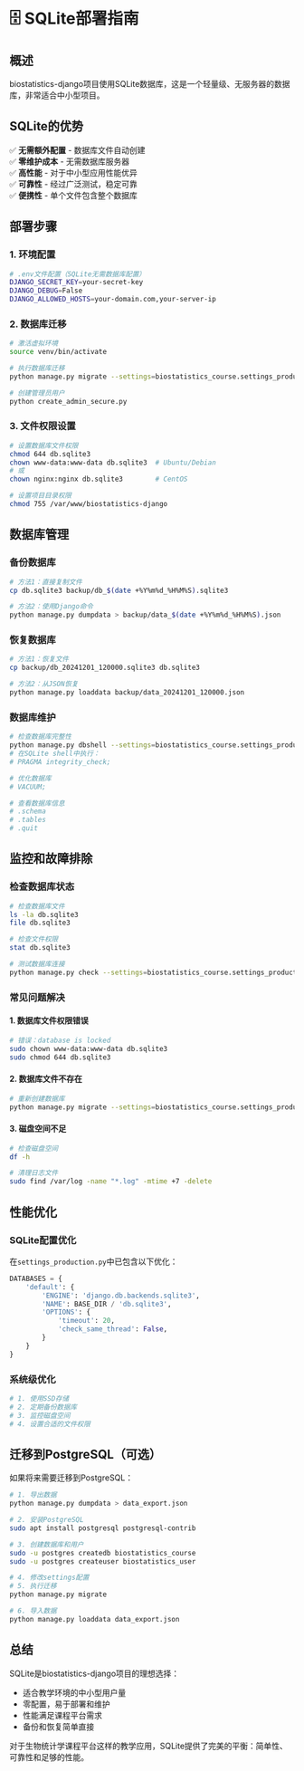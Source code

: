 # 🗄️ SQLite部署指南

## 概述

biostatistics-django项目使用SQLite数据库，这是一个轻量级、无服务器的数据库，非常适合中小型项目。

## SQLite的优势

✅ **无需额外配置** - 数据库文件自动创建  
✅ **零维护成本** - 无需数据库服务器  
✅ **高性能** - 对于中小型应用性能优异  
✅ **可靠性** - 经过广泛测试，稳定可靠  
✅ **便携性** - 单个文件包含整个数据库  

## 部署步骤

### 1. 环境配置

```bash
# .env文件配置（SQLite无需数据库配置）
DJANGO_SECRET_KEY=your-secret-key
DJANGO_DEBUG=False
DJANGO_ALLOWED_HOSTS=your-domain.com,your-server-ip
```

### 2. 数据库迁移

```bash
# 激活虚拟环境
source venv/bin/activate

# 执行数据库迁移
python manage.py migrate --settings=biostatistics_course.settings_production

# 创建管理员用户
python create_admin_secure.py
```

### 3. 文件权限设置

```bash
# 设置数据库文件权限
chmod 644 db.sqlite3
chown www-data:www-data db.sqlite3  # Ubuntu/Debian
# 或
chown nginx:nginx db.sqlite3        # CentOS

# 设置项目目录权限
chmod 755 /var/www/biostatistics-django
```

## 数据库管理

### 备份数据库

```bash
# 方法1：直接复制文件
cp db.sqlite3 backup/db_$(date +%Y%m%d_%H%M%S).sqlite3

# 方法2：使用Django命令
python manage.py dumpdata > backup/data_$(date +%Y%m%d_%H%M%S).json
```

### 恢复数据库

```bash
# 方法1：恢复文件
cp backup/db_20241201_120000.sqlite3 db.sqlite3

# 方法2：从JSON恢复
python manage.py loaddata backup/data_20241201_120000.json
```

### 数据库维护

```bash
# 检查数据库完整性
python manage.py dbshell --settings=biostatistics_course.settings_production
# 在SQLite shell中执行：
# PRAGMA integrity_check;

# 优化数据库
# VACUUM;

# 查看数据库信息
# .schema
# .tables
# .quit
```

## 监控和故障排除

### 检查数据库状态

```bash
# 检查数据库文件
ls -la db.sqlite3
file db.sqlite3

# 检查文件权限
stat db.sqlite3

# 测试数据库连接
python manage.py check --settings=biostatistics_course.settings_production
```

### 常见问题解决

#### 1. 数据库文件权限错误

```bash
# 错误：database is locked
sudo chown www-data:www-data db.sqlite3
sudo chmod 644 db.sqlite3
```

#### 2. 数据库文件不存在

```bash
# 重新创建数据库
python manage.py migrate --settings=biostatistics_course.settings_production
```

#### 3. 磁盘空间不足

```bash
# 检查磁盘空间
df -h

# 清理日志文件
sudo find /var/log -name "*.log" -mtime +7 -delete
```

## 性能优化

### SQLite配置优化

在`settings_production.py`中已包含以下优化：

```python
DATABASES = {
    'default': {
        'ENGINE': 'django.db.backends.sqlite3',
        'NAME': BASE_DIR / 'db.sqlite3',
        'OPTIONS': {
            'timeout': 20,
            'check_same_thread': False,
        }
    }
}
```

### 系统级优化

```bash
# 1. 使用SSD存储
# 2. 定期备份数据库
# 3. 监控磁盘空间
# 4. 设置合适的文件权限
```

## 迁移到PostgreSQL（可选）

如果将来需要迁移到PostgreSQL：

```bash
# 1. 导出数据
python manage.py dumpdata > data_export.json

# 2. 安装PostgreSQL
sudo apt install postgresql postgresql-contrib

# 3. 创建数据库和用户
sudo -u postgres createdb biostatistics_course
sudo -u postgres createuser biostatistics_user

# 4. 修改settings配置
# 5. 执行迁移
python manage.py migrate

# 6. 导入数据
python manage.py loaddata data_export.json
```

## 总结

SQLite是biostatistics-django项目的理想选择：
- 适合教学环境的中小型用户量
- 零配置，易于部署和维护
- 性能满足课程平台需求
- 备份和恢复简单直接

对于生物统计学课程平台这样的教学应用，SQLite提供了完美的平衡：简单性、可靠性和足够的性能。
